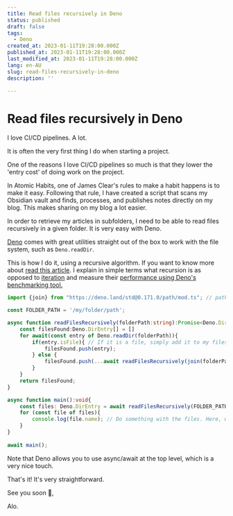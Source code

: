 ```yaml
---
title: Read files recursively in Deno
status: published
draft: false
tags:
  - Deno
created_at: 2023-01-11T19:28:00.000Z
published_at: 2023-01-11T19:28:00.000Z
last_modified_at: 2023-01-11T19:28:00.000Z
lang: en-AU
slug: read-files-recursively-in-deno
description: ''

--- 
```

# Read files recursively in Deno
I love CI/CD pipelines. A lot. 

It is often the very first thing I do when starting a project.

One of the reasons I love CI/CD pipelines so much is that they lower the 'entry cost' of doing work on the project.

In Atomic Habits, one of James Clear's rules to make a habit happens is to make it easy.
Following that rule, I have created a script that scans my Obsidian vault and finds, processes, and publishes notes directly on my blog. This makes sharing on my blog a lot easier.
 
In order to retrieve my articles in subfolders, I need to be able to read files recursively in a given folder. It is very easy with Deno.

[Deno](https://deno.land/) comes with great utilities straight out of the box to work with the file system, such as `Deno.readDir`.

This is how I do it, using a recursive algorithm.  If you want to know more about [read this article](./recursion).  I explain in simple terms what recursion is as opposed to [iteration](./iteration) and measure their [performance using Deno's benchmarking tool.](./benchmarking-using-deno)

```ts
import {join} from "https://deno.land/std@0.171.0/path/mod.ts"; // path.join

const FOLDER_PATH = '/my/folder/path';

async function readFilesRecursively(folderPath:string):Promise<Deno.DirEntry[]>{
	const filesFound:Deno.DirEntry[] = []
	for await(const entry of Deno.readDir(folderPath)){
		if(entry.isFile){ // If it is a file, simply add it to my files found
			filesFound.push(entry);
		} else {
			filesFound.push(...await readFilesRecursively(join(folderPath, entry.name))) // Otherwise, it is a directory, find files into that directory
		}
	}
	return filesFound;
}

async function main():void{
	const files: Deno.DirEntry = await readFilesRecursively(FOLDER_PATH)
	for (const file of files){
		console.log(file.name); // Do something with the files. Here, we only log their name
	}
}
  
await main();
```

Note that Deno allows you to use async/await at the top level, which is a very nice touch.

That's it! It's very straightforward.

See you soon 👋,

Alo.